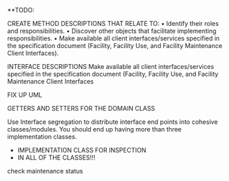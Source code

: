**TODO:

CREATE METHOD DESCRIPTIONS THAT RELATE TO:
	•	Identify their roles and responsibilities.
	•	Discover other objects that facilitate implementing responsibilities.
	•	Make available all client interfaces/services specified in the specification document (Facility, Facility Use, and Facility Maintenance Client Interfaces).
	
INTERFACE DESCRIPTIONS
Make available all client interfaces/services specified in the specification document (Facility, Facility Use, and Facility Maintenance Client Interfaces
	
FIX UP UML


GETTERS AND SETTERS FOR THE DOMAIN CLASS

Use Interface segregation to distribute interface end points into cohesive classes/modules.  You should end up having more than three implementation classes.

* IMPLEMENTATION CLASS FOR INSPECTION
*  IN ALL OF THE CLASSES!!!

check maintenance status
